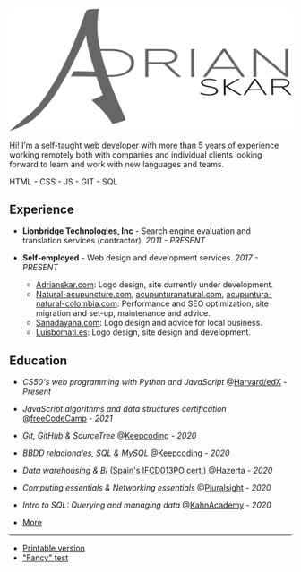 
![Adrian Skar](images/adskar-black.svg)

Hi! I’m a self-taught web developer with more than 5 years of experience working remotely both with companies and individual clients looking forward to learn and work with new languages and teams. 

HTML - CSS - JS - GIT - SQL

## Experience

- **Lionbridge Technologies, Inc**​ - Search engine evaluation and
translation services (contractor).
*2011 - PRESENT*

- **Self-employed**​ - Web design and development
services.
*2017 - PRESENT*
	- [Adrianskar.com​](https://adrianskar.com): Logo design, site currently under development.
	- [Natural-acupuncture.com​](https://natural-acupuncture.com/), ​[acupunturanatural.com​](https://web.archive.org/web/20190112201615/https://acupunturanatural.com/),
[acupuntura-natural-colombia.com​](https://acupuntura-natural-colombia.com/): Performance and SEO optimization, site migration and set-up, maintenance and advice.
	- [Sanadayana.com](https://web.archive.org/web/20171020115041/https://sanadayana.com/): Logo design and advice for local business.
	- [Luisbomati.es](http://luisbomati.es/​): Logo design, site design and development.

## Education

- *CS50's web programming with Python and JavaScript* @[Harvard/edX](https://online-learning.harvard.edu/course/cs50s-web-programming-python-and-javascript) - *Present*
  
- *JavaScript algorithms and data structures certification* @[freeCodeCamp](https://www.freecodecamp.org/certification/adrianskar/javascript-algorithms-and-data-structures) - *2021*
  
- *Git, GitHub & SourceTree* @[Keepcoding](https://plataforma.keepcoding.io/p/curso-git-github-sourcetree) - *2020*
  
- *BBDD relacionales, SQL & MySQL* @[Keepcoding](https://plataforma.keepcoding.io/p/curso-bbdd-sql-mysql) - *2020*

- *Data warehousing & BI* ([Spain's IFCD013PO cert.](http://www.madrid.org/sfoc_web/2016/IFCD013PO.pdf)) @Hazerta - *2020*

- *Computing essentials & Networking essentials* @[Pluralsight](https://app.pluralsight.com/paths/skill/fundamentals-of-it-operations-skill) - *2020*

- *Intro to SQL: Querying and managing data* @[KahnAcademy](https://www.khanacademy.org/computing/computer-programming/sql) - *2020*



- [More](further%20edu.md)
<!-- - *Javascript algorithms and data structures* certification @
freeCodeCamp 
*PRESENT* -->
___

- [Printable version](ResumeAdskar_print.pdf)
- ["Fancy" test](ResumeAdskar_fancy_test.pdf)
